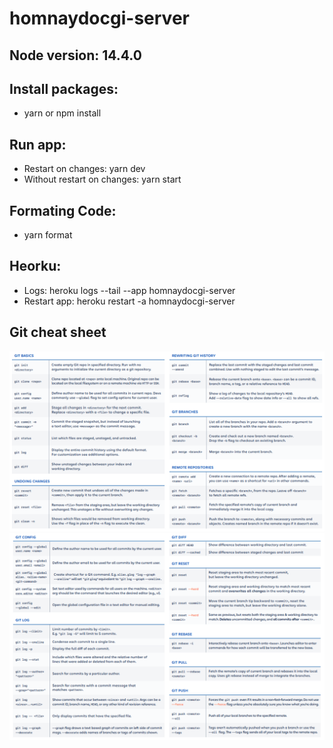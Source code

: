 # homnaydocgi-server

## Node version: 14.4.0

## Install packages:

- yarn or npm install

## Run app:

- Restart on changes: yarn dev
- Without restart on changes: yarn start

## Formating Code:

- yarn format

## Heorku:

- Logs: heroku logs --tail --app homnaydocgi-server
- Restart app: heroku restart -a homnaydocgi-server

## Git cheat sheet

![Part1](public/git-command-part1.png)
![Part2](public/git-command-part2.png)
